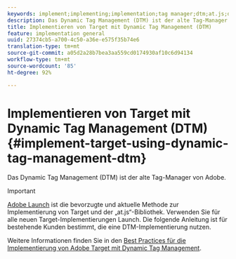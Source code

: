 ```yaml
---
keywords: implement;implementing;implementation;tag manager;dtm;at.js;dynamic tag management
description: Das Dynamic Tag Management (DTM) ist der alte Tag-Manager von Adobe.
title: Implementieren von Target mit Dynamic Tag Management (DTM)
feature: implementation general
uuid: 27374cb5-a700-4c50-a36e-e575f35b74e6
translation-type: tm+mt
source-git-commit: a05d2a28b7bea3aa559cd0174930af10c6d94134
workflow-type: tm+mt
source-wordcount: '85'
ht-degree: 92%

---
```



# Implementieren von Target mit Dynamic Tag Management (DTM){#implement-target-using-dynamic-tag-management-dtm}

Das Dynamic Tag Management (DTM) ist der alte Tag-Manager von Adobe.

>[!IMPORTANT]
>
>[Adobe Launch](/help/c-implementing-target/c-implementing-target-for-client-side-web/how-to-deployatjs/cmp-implementing-target-using-adobe-launch.md#topic_5234DDAEB0834333BD6BA1B05892FC25) ist die bevorzugte und aktuelle Methode zur Implementierung von Target und der „at.js“-Bibliothek. Verwenden Sie für alle neuen Target-Implementierungen Launch. Die folgende Anleitung ist für bestehende Kunden bestimmt, die eine DTM-Implementierung nutzen.

Weitere Informationen finden Sie in den [Best Practices für die Implementierung von Adobe Target mit Dynamic Tag Management](https://experienceleague.adobe.com/docs/dtm/implementing/overview.html).
